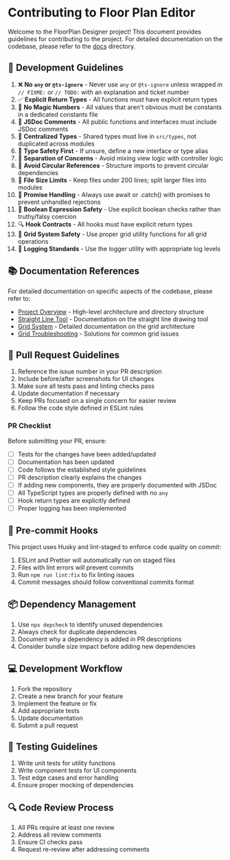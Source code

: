 
# Contributing to Floor Plan Editor

Welcome to the FloorPlan Designer project! This document provides guidelines for contributing to the project. For detailed documentation on the codebase, please refer to the [docs](./docs) directory.

## 🚦 Development Guidelines

1. ❌ **No `any` or `@ts-ignore`** - Never use `any` or `@ts-ignore` unless wrapped in `// FIXME:` or `// TODO:` with an explanation and ticket number
2. ✅ **Explicit Return Types** - All functions must have explicit return types
3. 📐 **No Magic Numbers** - All values that aren't obvious must be constants in a dedicated constants file
4. 🧠 **JSDoc Comments** - All public functions and interfaces must include JSDoc comments
5. 🧱 **Centralized Types** - Shared types must live in `src/types`, not duplicated across modules
6. 🧪 **Type Safety First** - If unsure, define a new interface or type alias
7. 🚫 **Separation of Concerns** - Avoid mixing view logic with controller logic
8. 🔀 **Avoid Circular References** - Structure imports to prevent circular dependencies
9. 📏 **File Size Limits** - Keep files under 200 lines; split larger files into modules
10. 🔄 **Promise Handling** - Always use await or .catch() with promises to prevent unhandled rejections
11. 🧮 **Boolean Expression Safety** - Use explicit boolean checks rather than truthy/falsy coercion
12. 🔍 **Hook Contracts** - All hooks must have explicit return types
13. 🔲 **Grid System Safety** - Use proper grid utility functions for all grid operations
14. 📝 **Logging Standards** - Use the logger utility with appropriate log levels

## 📚 Documentation References

For detailed documentation on specific aspects of the codebase, please refer to:

- [Project Overview](./README.md) - High-level architecture and directory structure
- [Straight Line Tool](./docs/STRAIGHT_LINE_TOOL.md) - Documentation on the straight line drawing tool
- [Grid System](./docs/grid-system.md) - Detailed documentation on the grid architecture
- [Grid Troubleshooting](./docs/grid-troubleshooting.md) - Solutions for common grid issues

## 📝 Pull Request Guidelines

1. Reference the issue number in your PR description
2. Include before/after screenshots for UI changes
3. Make sure all tests pass and linting checks pass
4. Update documentation if necessary
5. Keep PRs focused on a single concern for easier review
6. Follow the code style defined in ESLint rules

### PR Checklist

Before submitting your PR, ensure:

- [ ] Tests for the changes have been added/updated
- [ ] Documentation has been updated
- [ ] Code follows the established style guidelines
- [ ] PR description clearly explains the changes
- [ ] If adding new components, they are properly documented with JSDoc
- [ ] All TypeScript types are properly defined with no `any`
- [ ] Hook return types are explicitly defined
- [ ] Proper logging has been implemented

## 💾 Pre-commit Hooks

This project uses Husky and lint-staged to enforce code quality on commit:

1. ESLint and Prettier will automatically run on staged files
2. Files with lint errors will prevent commits
3. Run `npm run lint:fix` to fix linting issues
4. Commit messages should follow conventional commits format

## 📦 Dependency Management

1. Use `npx depcheck` to identify unused dependencies
2. Always check for duplicate dependencies
3. Document why a dependency is added in PR descriptions
4. Consider bundle size impact before adding new dependencies

## 💻 Development Workflow

1. Fork the repository
2. Create a new branch for your feature
3. Implement the feature or fix
4. Add appropriate tests
5. Update documentation
6. Submit a pull request

## 🧪 Testing Guidelines

1. Write unit tests for utility functions
2. Write component tests for UI components
3. Test edge cases and error handling
4. Ensure proper mocking of dependencies

## 🔍 Code Review Process

1. All PRs require at least one review
2. Address all review comments
3. Ensure CI checks pass
4. Request re-review after addressing comments
